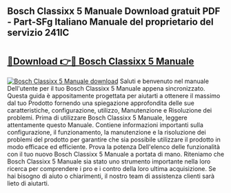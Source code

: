 ## Bosch Classixx 5 Manuale Download gratuit PDF - Part-SFg Italiano Manuale del proprietario del servizio 241lC

# <h2><a href="http://dfdcz1d.blite.top/?on=Bosch+Classixx+5+Manuale">🔗Download 👉🔴 Bosch Classixx 5 Manuale</a></h2>

[![Bosch Classixx 5 Manuale download](https://i.imgur.com/lujVjoI.png)](http://dfdcz1d.blite.top/?on=Bosch+Classixx+5+Manuale)
Saluti e benvenuto nel manuale Dell'utente per il tuo Bosch Classixx 5 Manuale appena sincronizzato. Questa guida è appositamente progettata per aiutarti a ottenere il massimo dal tuo Prodotto fornendo una spiegazione approfondita delle sue caratteristiche, configurazione, utilizzo, Manutenzione e Risoluzione dei problemi. Prima di utilizzare Bosch Classixx 5 Manuale, leggere attentamente questo Manuale. Contiene informazioni importanti sulla configurazione, il funzionamento, la manutenzione e la risoluzione dei problemi del prodotto per garantire che sia possibile utilizzare il prodotto in modo efficace ed efficiente. Prova la potenza Dell'elenco delle funzionalità con il tuo nuovo Bosch Classixx 5 Manuale a portata di mano. Riteniamo che Bosch Classixx 5 Manuale sia stato uno strumento importante nella loro ricerca per comprendere i pro e i contro della loro ultima acquisizione. Se hai bisogno di aiuto o chiarimenti, il nostro team di assistenza clienti sarà lieto di aiutarti.
